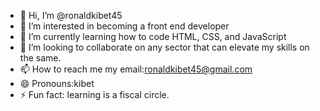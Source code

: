 - 👋 Hi, I’m @ronaldkibet45
- 👀 I’m interested in becoming a front end developer
- 🌱 I’m currently learning how to code HTML, CSS, and JavaScript
- 💞️ I’m looking to collaborate on any sector that can elevate my skills on the same.
- 📫 How to reach me my email:ronaldkibet45@gmail.com
- 😄 Pronouns:kibet 
- ⚡ Fun fact: learning is a fiscal circle.

<!---
ronaldkibet45/ronaldkibet45 is a ✨ special ✨ repository because its `README.md` (this file) appears on your GitHub profile.
You can click the Preview link to take a look at your changes.
--->
